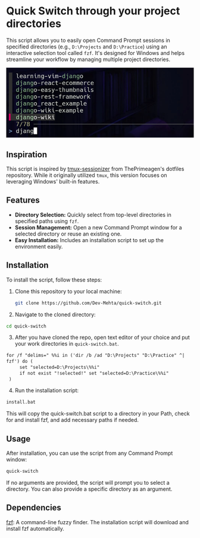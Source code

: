 # Quick Switch through your project directories

This script allows you to easily open Command Prompt sessions in specified directories (e.g., `D:\Projects` and `D:\Practice`) using an interactive selection tool called `fzf`. It's designed for Windows and helps streamline your workflow by managing multiple project directories.

![](https://github.com/Dev-Mehta/quick-switch/blob/master/screenshots/fuzzy-find-dirs.png)

## Inspiration

This script is inspired by [tmux-sessionizer](https://github.com/ThePrimeagen/.dotfiles/blob/master/bin/.local/scripts/tmux-sessionizer) from ThePrimeagen's dotfiles repository. While it originally utilized `tmux`, this version focuses on leveraging Windows' built-in features.

## Features

- **Directory Selection:** Quickly select from top-level directories in specified paths using `fzf`.
- **Session Management:** Open a new Command Prompt window for a selected directory or reuse an existing one.
- **Easy Installation:** Includes an installation script to set up the environment easily.

## Installation

To install the script, follow these steps:

1. Clone this repository to your local machine:
   ```bash
   git clone https://github.com/Dev-Mehta/quick-switch.git
    ```

2. Navigate to the cloned directory:

```bash
cd quick-switch
```

3. After you have cloned the repo, open text editor of your choice and put your work directories in `quick-switch.bat`.
```
for /f "delims=" %%i in ('dir /b /ad "D:\Projects" "D:\Practice" ^| fzf') do (
     set "selected=D:\Projects\%%i"
     if not exist "!selected!" set "selected=D:\Practice\%%i"
 )
```

4. Run the installation script:

```bash
install.bat
```


This will copy the quick-switch.bat script to a directory in your Path, check for and install fzf, and add necessary paths if needed.

## Usage

After installation, you can use the script from any Command Prompt window:

```bash
quick-switch
```

If no arguments are provided, the script will prompt you to select a directory. You can also provide a specific directory as an argument.

## Dependencies

[fzf](https://github.com/junegunn/fzf): A command-line fuzzy finder. The installation script will download and install fzf automatically.
